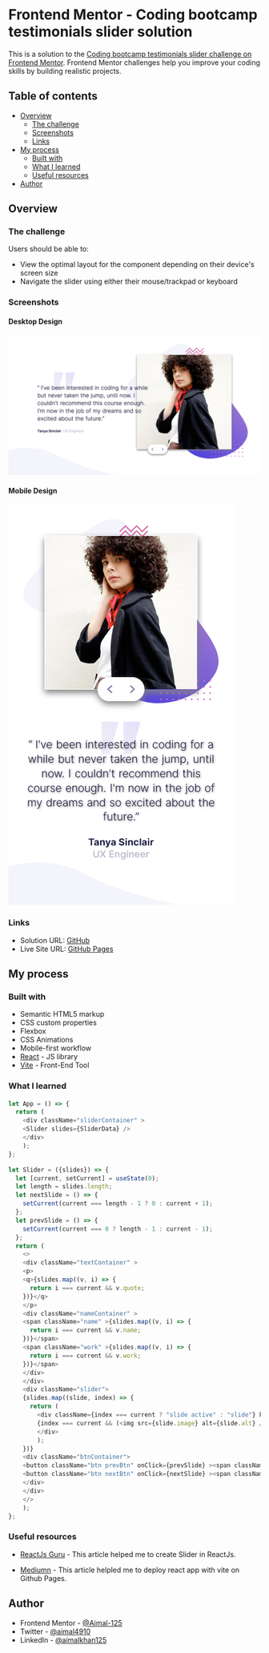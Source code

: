 # Frontend Mentor - Coding bootcamp testimonials slider solution

This is a solution to the [Coding bootcamp testimonials slider challenge on Frontend Mentor](https://www.frontendmentor.io/challenges/coding-bootcamp-testimonials-slider-4FNyLA8JL). Frontend Mentor challenges help you improve your coding skills by building realistic projects. 

## Table of contents

- [Overview](#overview)
  - [The challenge](#the-challenge)
  - [Screenshots](#screenshots)
  - [Links](#links)
- [My process](#my-process)
  - [Built with](#built-with)
  - [What I learned](#what-i-learned) 
  - [Useful resources](#useful-resources)
- [Author](#author) 

## Overview

### The challenge

Users should be able to:

- View the optimal layout for the component depending on their device's screen size
- Navigate the slider using either their mouse/trackpad or keyboard

### Screenshots

#### Desktop Design

![](./screenshots/desktop.png)

#### Mobile Design

![](./screenshots/mobile.png)

### Links

- Solution URL: [GitHub](https://github.com/Aimal-125/testimonials-slider.git)
- Live Site URL: [GitHub Pages](https://aimal-125.github.io/testimonials-slider/)

## My process

### Built with

- Semantic HTML5 markup
- CSS custom properties
- Flexbox
- CSS Animations
- Mobile-first workflow
- [React](https://reactjs.org/) - JS library
- [Vite](https://vitejs.dev/) - Front-End Tool

### What I learned

```js
let App = () => {
  return (
    <div className="sliderContainer" >    
    <Slider slides={SliderData} />
    </div>
    );
};
```
```js
let Slider = ({slides}) => {
  let [current, setCurrent] = useState(0);
  let length = slides.length;
  let nextSlide = () => {
    setCurrent(current === length - 1 ? 0 : current + 1);
  };
  let prevSlide = () => {
    setCurrent(current === 0 ? length - 1 : current - 1);
  };
  return (
    <>
    <div className="textContainer" >
    <p>
    <q>{slides.map((v, i) => {
      return i === current && v.quote;
    })}</q>
    </p>
    <div className="nameContainer" >
    <span className="name" >{slides.map((v, i) => {
      return i === current && v.name;
    })}</span>
    <span className="work" >{slides.map((v, i) => {
      return i === current && v.work;
    })}</span>
    </div>
    </div>
    <div className="slider">
    {slides.map((slide, index) => {
      return (
        <div className={index === current ? "slide active" : "slide"} key={index} >
        {index === current && (<img src={slide.image} alt={slide.alt} />)}
        </div>
        );
    })}
    <div className="btnContainer">
    <button className="btn prevBtn" onClick={prevSlide} ><span className="btnLabel" >Previous Slide</span></button>
    <button className="btn nextBtn" onClick={nextSlide} ><span className="btnLabel" >Next Slide</span></button>
    </div>
    </div>
    </>
    );
};
``` 

### Useful resources

- [ReactJs Guru](https://reactjsguru.com/how-to-make-image-slider-in-react/) - This article helped me to create Slider in ReactJs.

- [Mediumn](https://medium.com/@badreddine.boudaoud21/create-a-react-app-with-vite-and-deploy-it-on-github-48b82e19f821) - This article 
helpled me to deploy react app with vite on Github Pages.

## Author

- Frontend Mentor - [@Aimal-125](https://www.frontendmentor.io/profile/Aimal-125)
- Twitter - [@aimal4910](https://www.twitter.com/aimal4910)
- LinkedIn - [@aimalkhan125](https://www.linkedin.com/in/aimalkhan125)